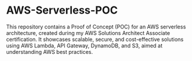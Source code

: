 # AWS-Serverless-POC
This repository contains a Proof of Concept (POC) for an AWS serverless architecture, created during my AWS Solutions Architect Associate certification. It showcases scalable, secure, and cost-effective solutions using AWS Lambda, API Gateway, DynamoDB, and S3, aimed at understanding AWS best practices.
